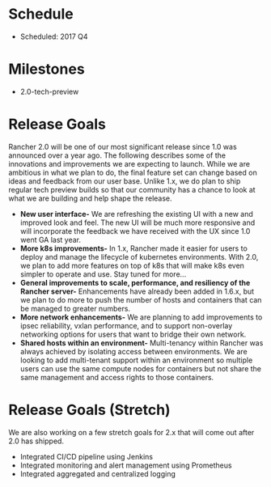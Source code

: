# Schedule

* Scheduled: 2017 Q4

# Milestones
* 2.0-tech-preview 

# Release Goals
Rancher 2.0 will be one of our most significant release since 1.0 was announced over a year ago. The following describes some of the innovations and improvements we are expecting to launch.  While we are ambitious in what we plan to do, the final feature set can change based on ideas and feedback from our user base.  Unlike 1.x, we do plan to ship regular tech preview builds so that our community has a chance to look at what we are building and help shape the release.

* __New user interface-__ We are refreshing the existing UI with a new and improved look and feel.  The new UI will be much more responsive and will incorporate the feedback we have received with the UX since 1.0 went GA last year.
* __More k8s improvements-__ In 1.x, Rancher made it easier for users to deploy and manage the lifecycle of kubernetes environments.  With 2.0, we plan to add more features on top of k8s that will make k8s even simpler to operate and use.  Stay tuned for more...
* __General improvements to scale, performance, and resiliency of the Rancher server-__ Enhancements have already been added in 1.6.x, but we plan to do more to push the number of hosts and containers that can be managed to greater numbers.
* __More network enhancements-__ We are planning to add improvements to ipsec reliability, vxlan performance, and to support non-overlay networking options for users that want to bridge their own network.
* __Shared hosts within an environment-__ Multi-tenancy within Rancher was always achieved by isolating access between environments.  We are looking to add multi-tenant support within an environment so multiple users can use the same compute nodes for containers but not share the same management and access rights to those containers.

# Release Goals (Stretch)
We are also working on a few stretch goals for 2.x that will come out after 2.0 has shipped.  
* Integrated CI/CD pipeline using Jenkins
* Integrated monitoring and alert management using Prometheus
* Integrated aggregated and centralized logging
